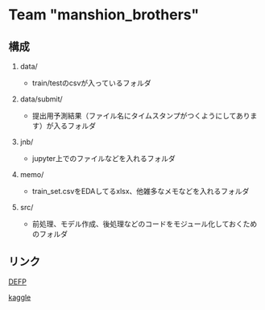 # Team "manshion_brothers"
## 構成
1. data/
   - train/testのcsvが入っているフォルダ

1. data/submit/
   - 提出用予測結果（ファイル名にタイムスタンプがつくようにしてあります）が入るフォルダ

1. jnb/
   - jupyter上でのファイルなどを入れるフォルダ

1. memo/
   - train_set.csvをEDAしてるxlsx、他雑多なメモなどを入れるフォルダ

1. src/
   - 前処理、モデル作成、後処理などのコードをモジュール化しておくためのフォルダ


## リンク
[DEFP](https://de.uec.ac.jp/ads18students/)

[kaggle](https://www.kaggle.com/c/property-price-prediction-challenge)


